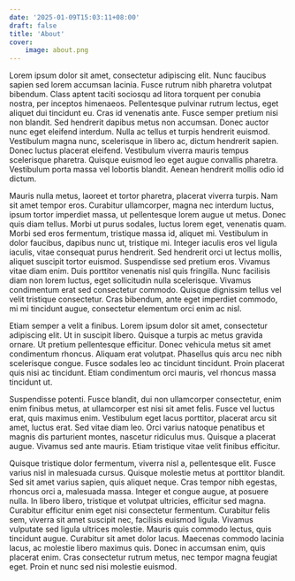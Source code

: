 ```yaml
---
date: '2025-01-09T15:03:11+08:00'
draft: false
title: 'About'
cover:
    image: about.png
---
```


Lorem ipsum dolor sit amet, consectetur adipiscing elit. Nunc faucibus sapien sed lorem accumsan lacinia. Fusce rutrum nibh pharetra volutpat bibendum. Class aptent taciti sociosqu ad litora torquent per conubia nostra, per inceptos himenaeos. Pellentesque pulvinar rutrum lectus, eget aliquet dui tincidunt eu. Cras id venenatis ante. Fusce semper pretium nisi non blandit. Sed hendrerit dapibus metus non accumsan. Donec auctor nunc eget eleifend interdum. Nulla ac tellus et turpis hendrerit euismod. Vestibulum magna nunc, scelerisque in libero ac, dictum hendrerit sapien. Donec luctus placerat eleifend. Vestibulum viverra mauris tempus scelerisque pharetra. Quisque euismod leo eget augue convallis pharetra. Vestibulum porta massa vel lobortis blandit. Aenean hendrerit mollis odio id dictum.

Mauris nulla metus, laoreet et tortor pharetra, placerat viverra turpis. Nam sit amet tempor eros. Curabitur ullamcorper, magna nec interdum luctus, ipsum tortor imperdiet massa, ut pellentesque lorem augue ut metus. Donec quis diam tellus. Morbi ut purus sodales, luctus lorem eget, venenatis quam. Morbi sed eros fermentum, tristique massa id, aliquet mi. Vestibulum in dolor faucibus, dapibus nunc ut, tristique mi. Integer iaculis eros vel ligula iaculis, vitae consequat purus hendrerit. Sed hendrerit orci ut lectus mollis, aliquet suscipit tortor euismod. Suspendisse sed pretium eros. Vivamus vitae diam enim. Duis porttitor venenatis nisl quis fringilla. Nunc facilisis diam non lorem luctus, eget sollicitudin nulla scelerisque. Vivamus condimentum erat sed consectetur commodo. Quisque dignissim tellus vel velit tristique consectetur. Cras bibendum, ante eget imperdiet commodo, mi mi tincidunt augue, consectetur elementum orci enim ac nisl.

Etiam semper a velit a finibus. Lorem ipsum dolor sit amet, consectetur adipiscing elit. Ut in suscipit libero. Quisque a turpis ac metus gravida ornare. Ut pretium pellentesque efficitur. Donec vehicula metus sit amet condimentum rhoncus. Aliquam erat volutpat. Phasellus quis arcu nec nibh scelerisque congue. Fusce sodales leo ac tincidunt tincidunt. Proin placerat quis nisi ac tincidunt. Etiam condimentum orci mauris, vel rhoncus massa tincidunt ut.

Suspendisse potenti. Fusce blandit, dui non ullamcorper consectetur, enim enim finibus metus, at ullamcorper est nisi sit amet felis. Fusce vel luctus erat, quis maximus enim. Vestibulum eget lacus porttitor, placerat arcu sit amet, luctus erat. Sed vitae diam leo. Orci varius natoque penatibus et magnis dis parturient montes, nascetur ridiculus mus. Quisque a placerat augue. Vivamus sed ante mauris. Etiam tristique vitae velit finibus efficitur.

Quisque tristique dolor fermentum, viverra nisl a, pellentesque elit. Fusce varius nisl in malesuada cursus. Quisque molestie metus at porttitor blandit. Sed sit amet varius sapien, quis aliquet neque. Cras tempor nibh egestas, rhoncus orci a, malesuada massa. Integer et congue augue, at posuere nulla. In libero libero, tristique et volutpat ultricies, efficitur sed magna. Curabitur efficitur enim eget nisi consectetur fermentum. Curabitur felis sem, viverra sit amet suscipit nec, facilisis euismod ligula. Vivamus vulputate sed ligula ultrices molestie. Mauris quis commodo lectus, quis tincidunt augue. Curabitur sit amet dolor lacus. Maecenas commodo lacinia lacus, ac molestie libero maximus quis. Donec in accumsan enim, quis placerat enim. Cras consectetur rutrum metus, nec tempor magna feugiat eget. Proin et nunc sed nisi molestie euismod. 

